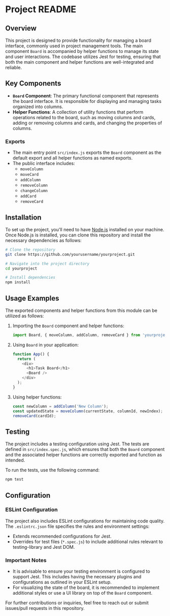 # Project README

## Overview

This project is designed to provide functionality for managing a board interface, commonly used in project management tools. The main component `Board` is accompanied by helper functions to manage its state and user interactions. The codebase utilizes Jest for testing, ensuring that both the main component and helper functions are well-integrated and reliable.

## Key Components

- **`Board` Component**: The primary functional component that represents the board interface. It is responsible for displaying and managing tasks organized into columns.
- **Helper Functions**: A collection of utility functions that perform operations related to the board, such as moving columns and cards, adding or removing columns and cards, and changing the properties of columns.

### Exports
- The main entry point `src/index.js` exports the `Board` component as the default export and all helper functions as named exports.
- The public interface includes:
  - `moveColumn`
  - `moveCard`
  - `addColumn`
  - `removeColumn`
  - `changeColumn`
  - `addCard`
  - `removeCard`

## Installation

To set up the project, you'll need to have [Node.js](https://nodejs.org/) installed on your machine. Once Node.js is installed, you can clone this repository and install the necessary dependencies as follows:

```bash
# Clone the repository
git clone https://github.com/yourusername/yourproject.git

# Navigate into the project directory
cd yourproject

# Install dependencies
npm install
```

## Usage Examples

The exported components and helper functions from this module can be utilized as follows:

1. Importing the `Board` component and helper functions:
    ```javascript
    import Board, { moveColumn, addColumn, removeCard } from 'yourproject';
    ```

2. Using `Board` in your application:
    ```javascript
    function App() {
      return (
        <div>
          <h1>Task Board</h1>
          <Board />
        </div>
      );
    }
    ```

3. Using helper functions:
    ```javascript
    const newColumn = addColumn('New Column');
    const updatedState = moveColumn(currentState, columnId, newIndex);
    removeCard(cardId);
    ```

## Testing

The project includes a testing configuration using Jest. The tests are defined in `src/index.spec.js`, which ensures that both the `Board` component and the associated helper functions are correctly exported and function as intended.

To run the tests, use the following command:

```bash
npm test
```

## Configuration

### ESLint Configuration
The project also includes ESLint configurations for maintaining code quality. The `.eslintrc.json` file specifies the rules and environment settings:

- Extends recommended configurations for Jest.
- Overrides for test files (`*.spec.js`) to include additional rules relevant to testing-library and Jest DOM.

### Important Notes
- It is advisable to ensure your testing environment is configured to support Jest. This includes having the necessary plugins and configurations as outlined in your ESLint setup.
- For visualizing the state of the board, it is recommended to implement additional styles or use a UI library on top of the `Board` component.

For further contributions or inquiries, feel free to reach out or submit issues/pull requests in this repository.

